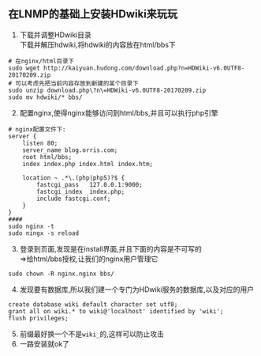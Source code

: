 ## 在LNMP的基础上安装HDwiki来玩玩
1. 下载并调整HDwiki目录  
下载并解压hdwiki,将hdwiki的内容放在html/bbs下
```
# 在nginx/html目录下
sudo wget http://kaiyuan.hudong.com/download.php?n=HDWiki-v6.0UTF8-20170209.zip
# 可以考虑先把当前内容存放到新建的某个目录下
sudo unzip download.php\?n\=HDWiki-v6.0UTF8-20170209.zip 
sudo mv hdwiki/* bbs/
```
2. 配置nginx,使得nginx能够访问到html/bbs,并且可以执行php引擎
```
# nginx配置文件下:
server {
    listen 80;
    server_name blog.orris.com;
    root html/bbs;
    index index.php index.html index.htm;

    location ~ .*\.(php|php5)?$ {
        fastcgi_pass   127.0.0.1:9000;
        fastcgi_index  index.php;
        include fastcgi.conf;
    }
}
####
sudo nginx -t 
sudo ningx -s reload
```
3. 登录到页面,发现是在install界面,并且下面的内容是不可写的  
=>给html/bbs授权,让我们的nginx用户管理它
```
sudo chown -R nginx.nginx bbs/
```
4. 发现要有数据库,所以我们建一个专门为HDwiki服务的数据库,以及对应的用户
```
create database wiki default character set utf8;
grant all on wiki.* to wiki@'localhost' identified by 'wiki';
flush privileges;
```
5. 前缀最好换一个不是`wiki_`的,这样可以防止攻击
6. 一路安装就ok了
